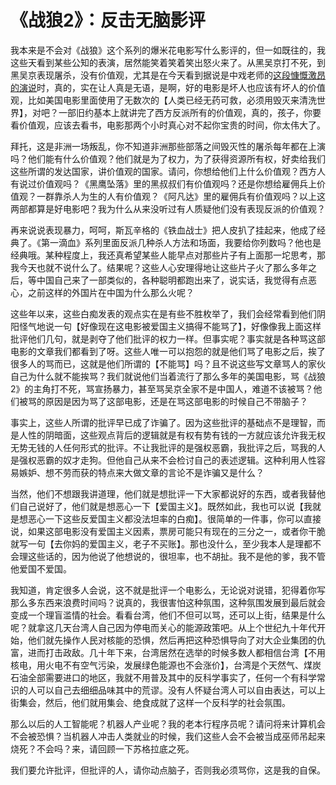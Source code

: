 # 《战狼2》：反击无脑影评

我本来是不会对《战狼》这个系列的爆米花电影写什么影评的，但一如既往的，我这些天看到某些公知的表演，居然能笑着笑着笑出怒火来了。从黑吴京打不死，到黑吴京表现屠杀，没有价值观，尤其是在今天看到据说是中戏老师的[这段慷慨激昂的演说](https://www.youtube.com/watch?v=BlloU58uK0A)时，真的，实在让人真是无语，是啊，好的电影是坏人也应该有坏人的价值观，比如美国电影里面使用了无数次的【人类已经无药可救，必须用毁灭来清洗世界】，对吧？一部旧约基本上就讲完了西方反派所有的价值观，真的，孩子，你要看价值观，应该去看书，电影那两个小时真心对不起你宝贵的时间，你太伟大了。

拜托，这是非洲一场叛乱，你不知道非洲那些部落之间毁灭性的屠杀每年都在上演吗？他们能有什么价值观？他们就是为了权力，为了获得资源所有权，好卖给我们这些所谓的发达国家，讲价值观的国家。请问，你想给他们上什么价值观？西方人有说过价值观吗？《黑鹰坠落》里的黑叔叔们有价值观吗？还是你想给雇佣兵上价值观？一群靠杀人为生的人有价值观？《阿凡达》里的雇佣兵有价值观吗？以上这两部都算是好电影吧？我为什么从来没听过有人质疑他们没有表现反派的价值观？

再来说说表现暴力，呵呵，斯瓦辛格的《铁血战士》把人皮扒了挂起来，他成了经典了。《第一滴血》系列里面反派几种杀人方法和场面，我要给你列数吗？他也是经典哦。某种程度上，我还真希望某些人能早点对那些片子有上面那一坨思考，那我今天也就不说什么了。结果呢？这些人心安理得地让这些片子火了那么多年之后，等中国自己来了一部类似的，各种聪明都跑出来了，说实话，我觉得有点恶心，之前这样的外国片在中国为什么那么火呢？

这些年以来，这些白痴发表的观点实在是有些不胜枚举了，我们会经常看到他们阴阳怪气地说一句【好像现在这电影被爱国主义搞得不能骂了】，好像像我上面这样批评他们几句，就是剥夺了他们批评的权力一样。但事实呢？事实就是各种骂这部电影的文章我们都看到了呀。这些人唯一可以抱怨的就是他们骂了电影之后，挨了很多人的骂而已，这就是他们所谓的【不能骂】吗？且不说这些写文章骂人的家伙自己为什么就不能挨骂？我们就说他们当着流行了那么多年的美国电影，骂《战狼2》的主角打不死，骂宣扬暴力，甚至骂吴京全家不是中国人，难道不该被骂？他们被骂的原因是因为骂了这部电影，还是在骂这部电影的时候自己不带脑子？

事实上，这些人所谓的批评早已成了诈骗了。因为这些批评的基础点不是理智，而是人性的阴暗面，这些观点背后的逻辑就是有权有势有钱的一方就应该允许我无权无势无钱的人任何形式的批评。不让我批评的是强权恶霸，我批评之后，骂我的人是强权恶霸的奴才走狗。但他自己从来不会检讨自己的表述逻辑。这种利用人性容易嫉妒、想不劳而获的特点来大做文章的言论不是诈骗又是什么？

当然，他们不想跟我讲道理，他们就是想批评一下大家都说好的东西，或者我替他们自己说好了，他们就是想恶心一下【爱国主义】。既然如此，我也可以说【我就是想恶心一下这些反爱国主义都没法坦率的白痴】。很简单的一件事，你可以直接说，如果这部电影没有爱国主义因素，票房可能只有现在的三分之一，或者你干脆就写一句【去你妈的爱国主义，老子不买账】。那也没什么，至少我本人是理都不会理这些话的，因为他说了他想说的，很坦率，也不胡扯。我不是他的爹，我不管他爱国不爱国。

我知道，肯定很多人会说，这不就是批评一个电影么，无论说对说错，犯得着你写那么多东西来浪费时间吗？说真的，我很害怕这种氛围，这种氛围发展到最后就会变成一个理盲滥情的社会。看看台湾，他们不但可以骂，还可以上街，结果是什么呢？就拿这几天台湾人自己因为停电而关心的能源政策吧。从上个世纪九十年代开始，他们就先操作人民对核能的恐惧，然后再把这种恐惧导向了对大企业集团的仇富，进而打击政敌。几十年下来，台湾居然在选举的时候多数人都相信台湾【不用核电，用火电不有空气污染，发展绿色能源也不会涨价】，台湾是个天然气、煤炭石油全部需要进口的地区，我就不用普及其中的反科学事实了，任何一个有科学常识的人可以自己去细细品味其中的荒谬。没有人怀疑台湾人可以自由表达，可以上街集会，然后，他们就用集会、绝食成就了这样一个反科学的社会氛围。

那么以后的人工智能呢？机器人产业呢？我的老本行程序员呢？请问将来计算机会不会被恐惧？当机器人冲击人类就业的时候，我们这些人会不会被当成巫师吊起来烧死？不会吗？来，请回顾一下苏格拉底之死。

我们要允许批评，但批评的人，请你动点脑子，否则我必须骂你，这是我的自保。
